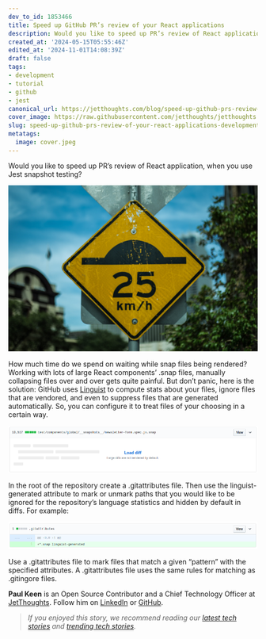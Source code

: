 ```yaml
---
dev_to_id: 1853466
title: Speed up GitHub PR’s review of your React applications
description: Would you like to speed up PR’s review of React application, when you use Jest snapshot...
created_at: '2024-05-15T05:55:46Z'
edited_at: '2024-11-01T14:08:39Z'
draft: false
tags:
- development
- tutorial
- github
- jest
canonical_url: https://jetthoughts.com/blog/speed-up-github-prs-review-of-your-react-applications-development-tutorial/
cover_image: https://raw.githubusercontent.com/jetthoughts/jetthoughts.github.io/master/content/blog/speed-up-github-prs-review-of-your-react-applications-development-tutorial/cover.jpeg
slug: speed-up-github-prs-review-of-your-react-applications-development-tutorial
metatags:
  image: cover.jpeg
---
```

Would you like to speed up PR’s review of React application, when you use Jest snapshot testing?

![Photo by [Makarios Tang](https://unsplash.com/@makariostang?utm_source=medium&utm_medium=referral) on [Unsplash](https://unsplash.com?utm_source=medium&utm_medium=referral)](file_0.jpeg)

How much time do we spend on waiting while snap files being rendered? Working with lots of large React components’ .snap files, manually collapsing files over and over gets quite painful. But don’t panic, here is the solution: GitHub uses [Linguist](https://github.com/github/linguist) to compute stats about your files, ignore files that are vendored, and even to suppress files that are generated automatically. So, you can configure it to treat files of your choosing in a certain way.

![A hidden big snapshot file](file_1.png)

In the root of the repository create a .gitattributes file. Then use the linguist-generated attribute to mark or unmark paths that you would like to be ignored for the repository’s language statistics and hidden by default in diffs. For example:

![All files with snap extension won’t be rendered](file_2.png)

Use a .gitattributes file to mark files that match a given “pattern” with the specified attributes. A .gitattributes file uses the same rules for matching as .gitingore files.

**Paul Keen** is an Open Source Contributor and a Chief Technology Officer at [JetThoughts](https://www.jetthoughts.com). Follow him on [LinkedIn](https://www.linkedin.com/in/paul-keen/) or [GitHub](https://github.com/pftg).
>  *If you enjoyed this story, we recommend reading our [latest tech stories](https://jtway.co/latest) and [trending tech stories](https://jtway.co/trending).*
